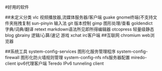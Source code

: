 #好用的软件

##未定义分类
vlc	视频播放器,流媒体服务器/客户端
guake	gnome终端(不支持文件夹拖拽复制
sun-pinyin 	输入法
git	版本控制
gimp	图形处理/查看
goldendict	字典/词典/翻译
retext	markdown语法所见即所得编辑器
otcopress	轻量级静态blog
gbrainy	逻辑/心算/速记 游戏
xchat	irc客户端
##互联网
chromium	web浏览器

##系统工具
system-config-services	图形化服务管理程序
system-config-firewall	图形化防火墙规则管理
system-config-nfs 	nfs服务器配置
miredo-client 	ipv6代理客户端 Teredo IPv6 tunneling client